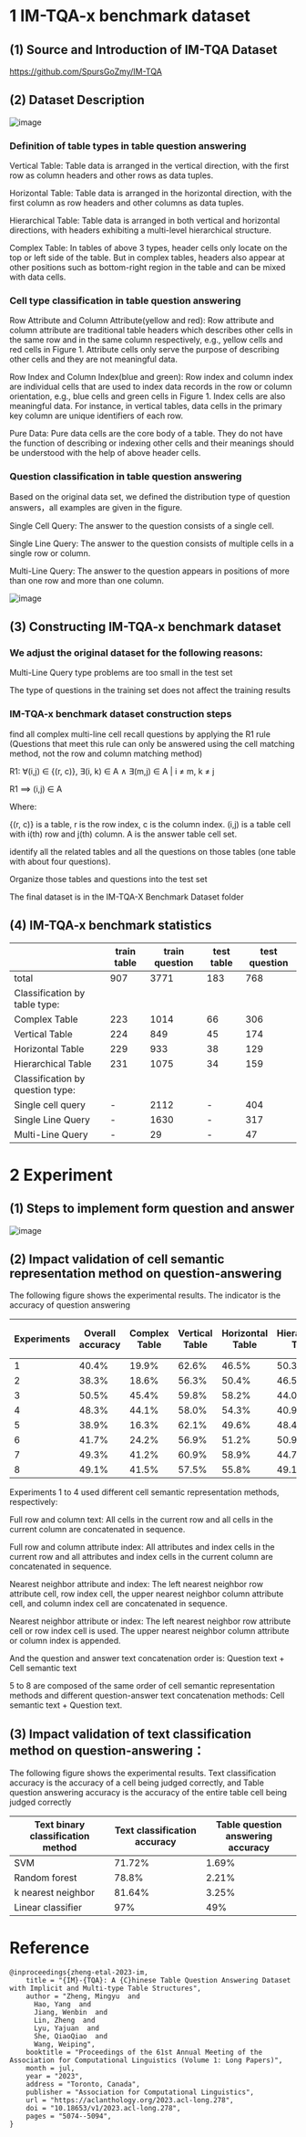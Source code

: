 # 1 IM-TQA-x benchmark dataset

## (1) Source and Introduction of IM-TQA Dataset

https://github.com/SpursGoZmy/IM-TQA

## (2) Dataset Description

![image](https://github.com/user-attachments/assets/86bde8b2-1662-4791-ae08-81445beb4459)

### Definition of table types in table question answering

Vertical Table: Table data is arranged in the vertical direction, with the first row as column headers and other rows as data tuples.

Horizontal Table: Table data is arranged in the horizontal direction, with the first column as row headers and other columns as data tuples.

Hierarchical Table: Table data is arranged in both vertical and horizontal directions, with headers exhibiting a multi-level hierarchical structure.

Complex Table: In tables of above 3 types, header cells only locate on the top or left side of the table. But in complex tables, headers also appear at other positions such as bottom-right region in the table and can be mixed with data cells. 

### Cell type classification in table question answering

Row Attribute and Column Attribute(yellow and red): Row attribute and column attribute are traditional table headers which describes other cells in the same row and in the same column respectively, e.g., yellow cells and red cells in Figure 1. Attribute cells only serve the purpose of describing other cells and they are not meaningful data.

Row Index and Column Index(blue and green): Row index and column index are individual cells that are used to index data records in the row or column orientation, e.g., blue cells and green cells in Figure 1. Index cells are also meaningful data. For instance, in vertical tables, data cells in the primary key column are unique identifiers of each row.

Pure Data: Pure data cells are the core body of a table. They do not have the function of describing or indexing other cells and their meanings should be understood with the help of above header cells.

### Question classification in table question answering

Based on the original data set, we defined the distribution type of question answers，all examples are given in the figure.

Single Cell Query: The answer to the question consists of a single cell.

Single Line Query: The answer to the question consists of multiple cells in a single row or column.

Multi-Line Query: The answer to the question appears in positions of more than one row and more than one column.

![image](https://github.com/user-attachments/assets/8a331450-86a9-4533-a01c-c5823276b1ce)

## (3) Constructing IM-TQA-x benchmark dataset

### We adjust the original dataset for the following reasons:

Multi-Line Query type problems are too small in the test set

The type of questions in the training set does not affect the training results

### IM-TQA-x benchmark dataset construction steps

find all complex multi-line cell recall questions by applying the R1 rule (Questions that meet this rule can only be answered using the cell matching method, not the row and column matching method)

R1: ∀(i,j) ∈ {(r, c)}, ∃(i, k) ∈ A ∧ ∃(m,j) ∈ A | i ≠ m, k ≠ j

R1 ⟹ (i,j) ∈ A

Where:

{(r, c)} is a table, r is the row index, c is the column index. (i,j) is a table cell with i(th) row and j(th) column. A is the answer table cell set.

identify all the related tables and all the questions on those tables (one table with about four questions).

Organize those tables and questions into the test set

The final dataset is in the IM-TQA-X Benchmark Dataset folder

## (4) IM-TQA-x benchmark statistics

| |train table|train question|test table|test question|
|---| ---| ---| ---| ---|
|total|907|3771|183|768|
|Classification by table type:|
|Complex Table|223|1014|66|306|
|Vertical Table|224|849|45|174|
|Horizontal Table|229|933|38|129|
|Hierarchical Table|231|1075|34|159|
|Classification by question type:|
|Single cell query|-|2112|-|404|
|Single Line Query|-|1630|-|317|
|Multi-Line Query|-|29|-|47|

# 2 Experiment

## (1) Steps to implement form question and answer

![image](https://github.com/user-attachments/assets/2251d4df-6ec3-4596-98a8-babd335539fd)

## (2) Impact validation of cell semantic representation method on question-answering

The following figure shows the experimental results. The indicator is the accuracy of question answering

|Experiments|Overall accuracy|Complex Table|Vertical Table|Horizontal Table|Hierarchical Table|Single cell query|Single Line Query|Multi-Line Query|
|---| ---| ---| ---| ---|---| ---| ---| ---|
| 1 | 40.4% | 19.9% | 62.6% | 46.5% | 50.3% | 46.3% | 37.5% | 8.5%  |
| 2 | 38.3% | 18.6% | 56.3% | 50.4% | 46.5% | 43.1% | 36.3% | 10.6% |
| 3 | 50.5% | 45.4% | 59.8% | 58.2% | 44.0% | 55.9% | 46.1% | 34.0% |
| 4 | 48.3% | 44.1% | 58.0% | 54.3% | 40.9% | 54.5% | 43.2% | 29.8% |
| 5 | 38.9% | 16.3% | 62.1% | 49.6% | 48.4% | 45.8% | 35.6% | 2.1%  |
| 6 | 41.7% | 24.2% | 56.9% | 51.2% | 50.9% | 49.0% | 37.5% | 6.4%  |
| 7 | 49.3% | 41.2% | 60.9% | 58.9% | 44.7% | 55.7% | 44.8% | 25.5% |
| 8 | 49.1% | 41.5% | 57.5% | 55.8% | 49.1% | 55.4% | 44.5% | 25.5% |

Experiments 1 to 4 used different cell semantic representation methods, respectively:

Full row and column text: All cells in the current row and all cells in the current column are concatenated in sequence.

Full row and column attribute index: All attributes and index cells in the current row and all 
attributes and index cells in the current column are concatenated in sequence.

Nearest neighbor attribute and index: The left nearest neighbor row attribute cell, row index cell, the upper nearest neighbor column attribute cell, and column index cell are concatenated in sequence.

Nearest neighbor attribute or index: The left nearest neighbor row attribute cell or row index cell is used. The upper nearest neighbor column attribute or column index is appended.

And the question and answer text concatenation order is: Question text + Cell semantic text

5 to 8 are composed of the same order of cell semantic representation methods and different question-answer text concatenation methods: Cell semantic text + Question text.

## (3) Impact validation of text classification method on question-answering：

The following figure shows the experimental results. Text classification accuracy is the accuracy of a cell being judged correctly, and Table question answering accuracy is the accuracy of the entire table cell being judged correctly

| Text binary classification method | Text classification accuracy | Table question answering accuracy |
|--|--|--|
| SVM               | 71.72% | 1.69%  |
| Random forest     | 78.8%  | 2.21%  |
| k nearest neighbor | 81.64% | 3.25%  |
| Linear classifier | 97%    | 49%    |

# Reference

```
@inproceedings{zheng-etal-2023-im,
    title = "{IM}-{TQA}: A {C}hinese Table Question Answering Dataset with Implicit and Multi-type Table Structures",
    author = "Zheng, Mingyu  and
      Hao, Yang  and
      Jiang, Wenbin  and
      Lin, Zheng  and
      Lyu, Yajuan  and
      She, QiaoQiao  and
      Wang, Weiping",
    booktitle = "Proceedings of the 61st Annual Meeting of the Association for Computational Linguistics (Volume 1: Long Papers)",
    month = jul,
    year = "2023",
    address = "Toronto, Canada",
    publisher = "Association for Computational Linguistics",
    url = "https://aclanthology.org/2023.acl-long.278",
    doi = "10.18653/v1/2023.acl-long.278",
    pages = "5074--5094",
}
```
